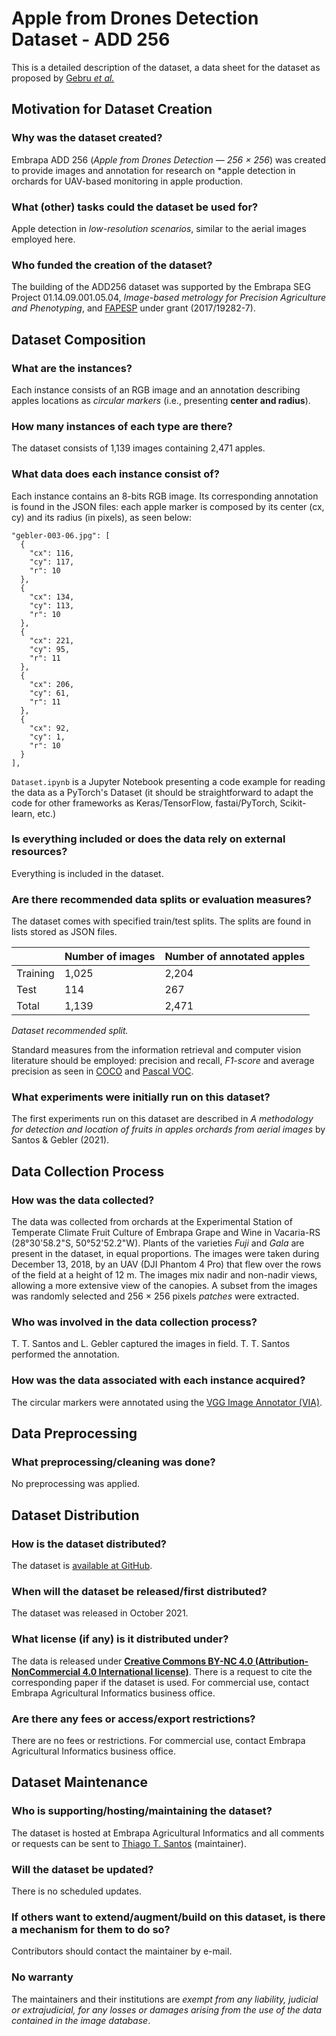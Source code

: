 Apple from Drones Detection Dataset - ADD 256
================================================================

This is a detailed description of the dataset, a data sheet for the dataset as proposed by [Gebru *et al.*](https://arxiv.org/abs/1803.09010)

Motivation for Dataset Creation
-------------------------------

### Why was the dataset created?

Embrapa ADD 256 (*Apple from Drones Detection — 256 × 256*) was created
to provide images and annotation for research on *apple detection in orchards for UAV-based monitoring in apple production. 

### What (other) tasks could the dataset be used for?

Apple detection in *low-resolution scenarios*, similar to the aerial
images employed here.

### Who funded the creation of the dataset?

The building of the ADD256 dataset was supported by the Embrapa SEG
Project 01.14.09.001.05.04, *Image-based metrology for Precision
Agriculture and Phenotyping*, and [FAPESP](https://fapesp.br/) under 
grant (2017/19282-7).

Dataset Composition 
-------------------

### What are the instances? 

Each instance consists of an RGB image and an annotation describing apples 
locations as _circular markers_ (i.e., presenting **center and radius**).

### How many instances of each type are there? 

The dataset consists of 1,139 images containing 2,471 apples. 

### What data does each instance consist of? 

Each instance contains an 8-bits RGB image. Its corresponding annotation
is found in the JSON files: each apple marker is composed by its center (cx, cy)
and its radius (in pixels), as seen below:

    "gebler-003-06.jpg": [
      {
        "cx": 116,
        "cy": 117,
        "r": 10
      },
      {
        "cx": 134,
        "cy": 113,
        "r": 10
      },
      {
        "cx": 221,
        "cy": 95,
        "r": 11
      },
      {
        "cx": 206,
        "cy": 61,
        "r": 11
      },
      {
        "cx": 92,
        "cy": 1,
        "r": 10
      }
    ],

`Dataset.ipynb` is a Jupyter Notebook presenting a code example for reading 
the data as a PyTorch's Dataset (it should be straightforward to adapt the code
for other frameworks as Keras/TensorFlow, fastai/PyTorch, Scikit-learn, etc.)

### Is everything included or does the data rely on external resources? 

Everything is included in the dataset.

### Are there recommended data splits or evaluation measures? 

The dataset comes with specified train/test splits. The splits are found
in lists stored as JSON files.

  |         |  Number of images  | Number of annotated apples |
  | ---     | ---                | ---                        |
  |Training | 1,025              |  2,204                     | 
  |Test     |   114              |    267                     |  
  |Total    | 1,139              |  2,471                     |             

*Dataset recommended split.*

Standard measures from the information retrieval and computer vision
literature should be employed: precision and recall, *F1-score* and
average precision as seen in [COCO](http://cocodataset.org)
and [Pascal VOC](http://host.robots.ox.ac.uk/pascal/VOC).

### What experiments were initially run on this dataset? 

The first experiments run on this dataset are described in *A methodology for detection 
and location of fruits in apples orchards from aerial images* by Santos & Gebler (2021).

Data Collection Process 
-----------------------

### How was the data collected?

The data was collected from orchards at the Experimental Station of Temperate Climate Fruit Culture 
of Embrapa Grape and Wine in Vacaria-RS (28°30'58.2"S, 50°52'52.2"W). Plants of 
the varieties _Fuji_ and _Gala_ are present in the dataset, in equal proportions. The images were 
taken during December 13, 2018, by an UAV (DJI Phantom 4 Pro) that flew over the rows of 
the field at a height of 12 m. The images mix nadir and non-nadir views, allowing a more extensive view of the 
canopies. A subset from the images was randomly selected and 256 × 256 pixels *patches* were extracted.

### Who was involved in the data collection process?

T. T. Santos and L. Gebler captured the images in
field. T. T. Santos performed the annotation.

### How was the data associated with each instance acquired?

The circular markers were annotated using the [VGG Image Annotator (VIA)](https://www.robots.ox.ac.uk/~vgg/software/via/).


Data Preprocessing
------------------

### What preprocessing/cleaning was done? 

No preprocessing was applied.

Dataset Distribution
--------------------

### How is the dataset distributed?

The dataset is [available at GitHub](https://github.com/thsant/add256).

### When will the dataset be released/first distributed?

The dataset was released in October 2021.

### What license (if any) is it distributed under?

The data is released under [**Creative Commons BY-NC 4.0 (Attribution-NonCommercial 4.0 International license)**](https://creativecommons.org/licenses/by-nc/4.0/). 
There is a request to cite the corresponding paper if the dataset is used. For
commercial use, contact Embrapa Agricultural Informatics business office.

### Are there any fees or access/export restrictions?

There are no fees or restrictions. For commercial use, contact Embrapa
Agricultural Informatics business office.

Dataset Maintenance
-------------------

### Who is supporting/hosting/maintaining the dataset?

The dataset is hosted at Embrapa Agricultural Informatics and all
comments or requests can be sent to [Thiago T. Santos](https://github.com/thsant)
(maintainer).

### Will the dataset be updated?

There is no scheduled updates. 

### If others want to extend/augment/build on this dataset, is there a mechanism for them to do so?

Contributors should contact the maintainer by e-mail.

### No warranty

The maintainers and their institutions are *exempt from any liability,
judicial or extrajudicial, for any losses or damages arising from the
use of the data contained in the image database*.


